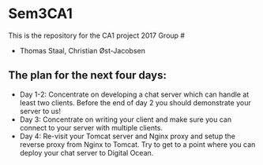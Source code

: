 # Sem3CA1
This is the repository for the CA1 project 2017
Group # 
- Thomas Staal, Christian Øst-Jacobsen

## The plan for the next four days:

- Day 1-2: Concentrate on developing a chat server which can handle at least two clients. Before the end of day 2 you should   demonstrate your server to us!
- Day 3: Concentrate on writing your client and make sure you can connect to your server with multiple clients.
- Day 4: Re-visit your Tomcat server and Nginx proxy and setup the reverse proxy from Nginx to Tomcat. Try to get to a point where you can deploy your chat server to Digital Ocean.


